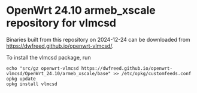 OpenWrt 24.10 armeb_xscale repository for vlmcsd
========

Binaries built from this repository on 2024-12-24 can be downloaded from <https://dwfreed.github.io/openwrt-vlmcsd/>.

To install the vlmcsd package, run

```
echo "src/gz openwrt-vlmcsd https://dwfreed.github.io/openwrt-vlmcsd/OpenWrt_24.10/armeb_xscale/base" >> /etc/opkg/customfeeds.conf
opkg update
opkg install vlmcsd
```

